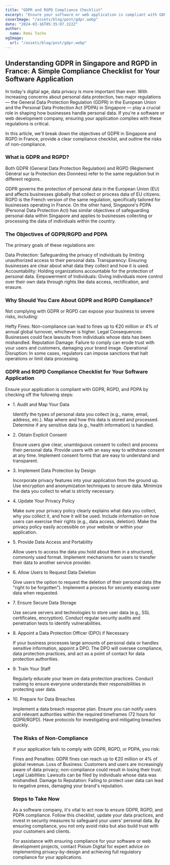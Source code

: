 ```yaml
---
title: "GDPR and RGPD Compliance Checklist"
excerpt: "Ensure your software or web application is compliant with GDPR in Singapore and RGPD in France. Follow our simple checklist and avoid the risks of non-compliance today!"
coverImage: "/assets/blog/post/gdpr.webp"
date: "2024-03-16T05:35:07.322Z"
author:
  name: Remi Tache
ogImage:
  url: "/assets/blog/post/gdpr.webp"
---
```



## Understanding GDPR in Singapore and RGPD in France: A Simple Compliance Checklist for Your Software Application

In today's digital age, data privacy is more important than ever. With increasing concerns about personal data protection, two major regulations — the General Data Protection Regulation (GDPR) in the European Union and the Personal Data Protection Act (PDPA) in Singapore — play a crucial role in shaping how businesses handle personal data. If you're a software or web development company, ensuring your application complies with these regulations is critical.

In this article, we'll break down the objectives of GDPR in Singapore and RGPD in France, provide a clear compliance checklist, and outline the risks of non-compliance.

### What is GDPR and RGPD?
Both GDPR (General Data Protection Regulation) and RGPD (Règlement Général sur la Protection des Données) refer to the same regulation but in different regions.

GDPR governs the protection of personal data in the European Union (EU) and affects businesses globally that collect or process data of EU citizens.
RGPD is the French version of the same regulation, specifically tailored for businesses operating in France.
On the other hand, Singapore's PDPA (Personal Data Protection Act) has similar objectives of safeguarding personal data within Singapore and applies to businesses collecting or processing the data of individuals within the country.

### The Objectives of GDPR/RGPD and PDPA
The primary goals of these regulations are:

Data Protection: Safeguarding the privacy of individuals by limiting unauthorized access to their personal data.
Transparency: Ensuring businesses are clear about what data they collect and how it is used.
Accountability: Holding organizations accountable for the protection of personal data.
Empowerment of Individuals: Giving individuals more control over their own data through rights like data access, rectification, and erasure.

### Why Should You Care About GDPR and RGPD Compliance?
Not complying with GDPR or RGPD can expose your business to severe risks, including:

Hefty Fines: Non-compliance can lead to fines up to €20 million or 4% of annual global turnover, whichever is higher.
Legal Consequences: Businesses could face lawsuits from individuals whose data has been mishandled.
Reputation Damage: Failure to comply can erode trust with your users and customers, damaging your brand image.
Operational Disruption: In some cases, regulators can impose sanctions that halt operations or limit data processing.


### GDPR and RGPD Compliance Checklist for Your Software Application
Ensure your application is compliant with GDPR, RGPD, and PDPA by checking off the following steps:

<ul>

<li>
1. Audit and Map Your Data

Identify the types of personal data you collect (e.g., name, email, address, etc.).
Map where and how this data is stored and processed.
Determine if any sensitive data (e.g., health information) is handled.
</li>

<li>
2. Obtain Explicit Consent

Ensure users give clear, unambiguous consent to collect and process their personal data.
Provide users with an easy way to withdraw consent at any time.
Implement consent forms that are easy to understand and transparent.
</li>

<li>
3. Implement Data Protection by Design

Incorporate privacy features into your application from the ground up.
Use encryption and anonymization techniques to secure data.
Minimize the data you collect to what is strictly necessary.
</li>

<li>
4. Update Your Privacy Policy

Make sure your privacy policy clearly explains what data you collect, why you collect it, and how it will be used.
Include information on how users can exercise their rights (e.g., data access, deletion).
Make the privacy policy easily accessible on your website or within your application.
</li>

<li>
5. Provide Data Access and Portability

Allow users to access the data you hold about them in a structured, commonly used format.
Implement mechanisms for users to transfer their data to another service provider.
</li>

<li>
6. Allow Users to Request Data Deletion

Give users the option to request the deletion of their personal data (the "right to be forgotten").
Implement a process for securely erasing user data when requested.
</li>

<li>
7. Ensure Secure Data Storage

Use secure servers and technologies to store user data (e.g., SSL certificates, encryption).
Conduct regular security audits and penetration tests to identify vulnerabilities.
</li>

<li>
8. Appoint a Data Protection Officer (DPO) if Necessary

If your business processes large amounts of personal data or handles sensitive information, appoint a DPO.
The DPO will oversee compliance, data protection practices, and act as a point of contact for data protection authorities.
</li>

<li>
9. Train Your Staff

Regularly educate your team on data protection practices.
Conduct training to ensure everyone understands their responsibilities in protecting user data.
</li>

<li>
10. Prepare for Data Breaches

Implement a data breach response plan.
Ensure you can notify users and relevant authorities within the required timeframes (72 hours for GDPR/RGPD).
Have protocols for investigating and mitigating breaches quickly.
</li>


### The Risks of Non-Compliance
If your application fails to comply with GDPR, RGPD, or PDPA, you risk:

Fines and Penalties: GDPR fines can reach up to €20 million or 4% of global revenue.
Loss of Business: Customers and users are increasingly aware of data privacy; non-compliance could result in losing their trust.
Legal Liabilities: Lawsuits can be filed by individuals whose data was mishandled.
Damage to Reputation: Failing to protect user data can lead to negative press, damaging your brand's reputation.

### Steps to Take Now
As a software company, it's vital to act now to ensure GDPR, RGPD, and PDPA compliance. Follow this checklist, update your data practices, and invest in security measures to safeguard your users' personal data. By ensuring compliance, you not only avoid risks but also build trust with your customers and clients.

For assistance with ensuring compliance for your software or web development projects, contact Pixium Digital for expert advice on implementing privacy-by-design and achieving full regulatory compliance for your applications.